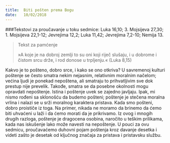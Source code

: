 ```yaml
---
title:  Biti pošten prema Bogu
date:   10/02/2018
---
```


###Tekstovi za proučavanje u toku sedmice: Luka 16,10; 3. Mojsijeva 27,30; 1. Mojsijeva 22,1-12; Jevrejima 12,2; Luka 11,42; Jevrejima 7,2-10; Nemija 13.

> <p>Tekst za pamćenje</p>
> »A koje je na dobroj zemlji to su oni koji riječ slušaju, i u dobrome i čistom srcu drže, i rod donose u trpljenju.« (Luka 8,15)

Kakvo je to pošteno, dobro srce, i kako se ono otkriva? U savremenoj kulturi poštenje se često smatra nekim nejasnim, relativnim moralnim načelom; većina ljudi je ponekad nepoštena, ali smatraju to prihvatljivim sve dok prestup nije prevelik. Takođe, smatra se da posebne okolnosti mogu opravdati nepoštenje.
Istina i poštenje uvek se zajedno javljaju. Ipak, mi nismo rođeni sa sklonošću da budemo pošteni; poštenje je stečena moralna vrlina i nalazi se u srži moralnog karaktera pristava.
Kada smo pošteni, dobro proističe iz toga. Na primer, nikada ne moramo da brinemo da ćemo biti uhvaćeni u laži i da ćemo morati da je prikrivamo. Iz ovog i mnogih drugih ra­zloga, poštenje je dragocena osobina, naročito u teškim prilikama, kada nas iskušenje lako može navesti na nepoštenje.
U pouci za ovu sedmicu, proučavaćemo duhovni pojam poštenja kroz davanje desetka i videti zašto je desetak od ključnog značaja za pristava i pristavsku službu.
